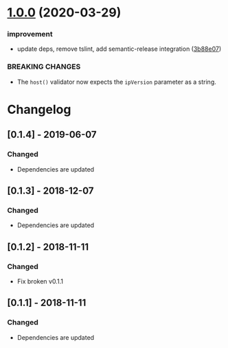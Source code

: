 # [1.0.0](https://github.com/yaroslav-korotaev/enw/compare/v0.1.4...v1.0.0) (2020-03-29)


### improvement

* update deps, remove tslint, add semantic-release integration ([3b88e07](https://github.com/yaroslav-korotaev/enw/commit/3b88e07ce163ed593d56103b8eeaa706aa4ed83f))


### BREAKING CHANGES

* The `host()` validator now expects the `ipVersion` parameter as a string.

# Changelog

## [0.1.4] - 2019-06-07
### Changed
- Dependencies are updated

## [0.1.3] - 2018-12-07
### Changed
- Dependencies are updated

## [0.1.2] - 2018-11-11
### Changed
- Fix broken v0.1.1

## [0.1.1] - 2018-11-11
### Changed
- Dependencies are updated
